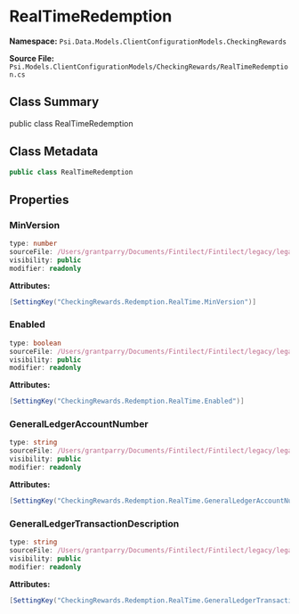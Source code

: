 # RealTimeRedemption

**Namespace:** `Psi.Data.Models.ClientConfigurationModels.CheckingRewards`

**Source File:** `Psi.Models.ClientConfigurationModels/CheckingRewards/RealTimeRedemption.cs`

## Class Summary

public class RealTimeRedemption

## Class Metadata

```typescript
public class RealTimeRedemption
```

## Properties

### MinVersion

```typescript
type: number
sourceFile: /Users/grantparry/Documents/Fintilect/Fintilect/legacy/legacy-apis/Psi.Models.ClientConfigurationModels/CheckingRewards/RealTimeRedemption.cs
visibility: public
modifier: readonly
```

**Attributes:**
```csharp
[SettingKey("CheckingRewards.Redemption.RealTime.MinVersion")]
```

### Enabled

```typescript
type: boolean
sourceFile: /Users/grantparry/Documents/Fintilect/Fintilect/legacy/legacy-apis/Psi.Models.ClientConfigurationModels/CheckingRewards/RealTimeRedemption.cs
visibility: public
modifier: readonly
```

**Attributes:**
```csharp
[SettingKey("CheckingRewards.Redemption.RealTime.Enabled")]
```

### GeneralLedgerAccountNumber

```typescript
type: string
sourceFile: /Users/grantparry/Documents/Fintilect/Fintilect/legacy/legacy-apis/Psi.Models.ClientConfigurationModels/CheckingRewards/RealTimeRedemption.cs
visibility: public
modifier: readonly
```

**Attributes:**
```csharp
[SettingKey("CheckingRewards.Redemption.RealTime.GeneralLedgerAccountNumber")]
```

### GeneralLedgerTransactionDescription

```typescript
type: string
sourceFile: /Users/grantparry/Documents/Fintilect/Fintilect/legacy/legacy-apis/Psi.Models.ClientConfigurationModels/CheckingRewards/RealTimeRedemption.cs
visibility: public
modifier: readonly
```

**Attributes:**
```csharp
[SettingKey("CheckingRewards.Redemption.RealTime.GeneralLedgerTransactionDescription")]
```
